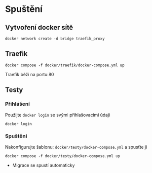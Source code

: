 # Spuštění

## Vytvoření docker sítě

```
docker network create -d bridge traefik_proxy
```

## Traefik

```
docker compose -f docker/traefik/docker-compose.yml up
```

Traefik běží na portu 80

## Testy

### Přihlášení

Použijte `docker login` se svými přihlašovacími údaji

```
docker login
```

### Spuštění

Nakonfigurujte šablonu: `docker/testy/docker-compose.yml` a spusťte ji

```
docker compose -f docker/testy/docker-compose.yml up
```

 - Migrace se spustí automaticky